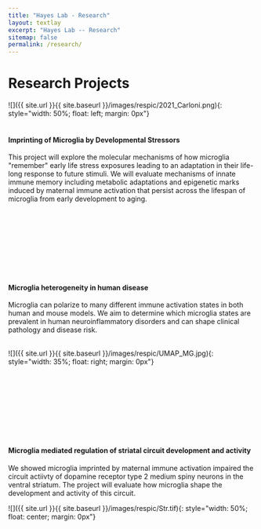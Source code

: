 ```yaml
---
title: "Hayes Lab - Research"
layout: textlay
excerpt: "Hayes Lab -- Research"
sitemap: false
permalink: /research/
---
```


# Research Projects

![]({{ site.url }}{{ site.baseurl }}/images/respic/2021_Carloni.png){: style="width: 50%; float: left; margin: 0px"}<br><br>

#### Imprinting of Microglia by Developmental Stressors
This project will explore the molecular mechanisms of how microglia "remember" early life stress exposures leading to an adaptation in their life-long response to future stimuli. We will evaluate mechanisms of innate immune memory including metabolic adaptations and epigenetic marks induced by maternal immune activation that persist across the lifespan of microglia from early development to aging.

<br><br>

<br><br>

<br><br>

#### Microglia heterogeneity in human disease
Microglia can polarize to many different immune activation states in both human and mouse models. We aim to determine which microglia states are prevalent in human neuroinflammatory disorders and can shape clinical pathology and disease risk.<br><br>

![]({{ site.url }}{{ site.baseurl }}/images/respic/UMAP_MG.jpg){: style="width: 35%; float: right; margin: 0px"}

<br><br>

<br><br>

<br><br>

#### Microglia mediated regulation of striatal circuit development and activity
We showed microglia imprinted by maternal immune activation impaired the circuit actiivty of dopamine receptor type 2 medium spiny neurons in the ventral striatum. The project will evaluate how microglia shape the development and activity of this circuit. 

![]({{ site.url }}{{ site.baseurl }}/images/respic/Str.tif){: style="width: 50%; float: center; margin: 0px"}

